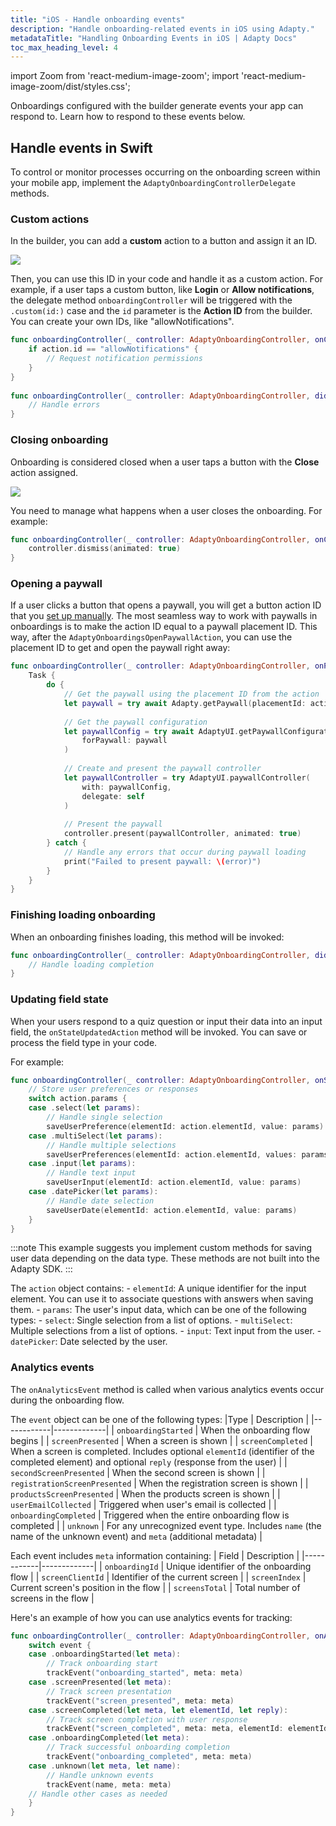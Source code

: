```yaml
---
title: "iOS - Handle onboarding events"
description: "Handle onboarding-related events in iOS using Adapty."
metadataTitle: "Handling Onboarding Events in iOS | Adapty Docs"
toc_max_heading_level: 4
---
```


import Zoom from 'react-medium-image-zoom';
import 'react-medium-image-zoom/dist/styles.css';

Onboardings configured with the builder generate events your app can respond to. Learn how to respond to these events below.

## Handle events in Swift

To control or monitor processes occurring on the onboarding screen within your mobile app, implement the `AdaptyOnboardingControllerDelegate` methods.

### Custom actions

In the builder, you can add a **custom** action to a button and assign it an ID. 

<Zoom>
  <img src={require('./img/ios-events-1.webp').default}
  style={{
    border: '1px solid #727272', /* border width and color */
    width: '700px', /* image width */
    display: 'block', /* for alignment */
    margin: '0 auto' /* center alignment */
  }}
/>
</Zoom>

Then, you can use this ID in your code and handle it as a custom action. For example, if a user taps a custom button, like **Login** or **Allow notifications**, the delegate method `onboardingController` will be triggered with the `.custom(id:)` case and the `id` parameter is the **Action ID** from the builder. You can create your own IDs, like "allowNotifications".

```swift showLineNumbers    
func onboardingController(_ controller: AdaptyOnboardingController, onCustomAction action: AdaptyOnboardingsCustomAction) {
    if action.id == "allowNotifications" {
        // Request notification permissions
    }
}
    
func onboardingController(_ controller: AdaptyOnboardingController, didFailWithError error: AdaptyUIError) {
    // Handle errors
}
```

### Closing onboarding

Onboarding is considered closed when a user taps a button with the **Close** action assigned.

<Zoom>
  <img src={require('./img/ios-events-1.webp').default}
  style={{
    border: '1px solid #727272', /* border width and color */
    width: '700px', /* image width */
    display: 'block', /* for alignment */
    margin: '0 auto' /* center alignment */
  }}
/>
</Zoom>

You need to manage what happens when a user closes the onboarding. For example:

```swift showLineNumbers
func onboardingController(_ controller: AdaptyOnboardingController, onCloseAction action: AdaptyOnboardingsCloseAction) {
    controller.dismiss(animated: true)
}
```

### Opening a paywall

If a user clicks a button that opens a paywall, you will get a button action ID that you [set up manually](get-paid-in-onboardings.md). The most seamless way to work with paywalls in onboardings is to make the action ID equal to a paywall placement ID. This way, after the `AdaptyOnboardingsOpenPaywallAction`, you can use the placement ID to get and open the paywall right away:

```swift showLineNumbers
func onboardingController(_ controller: AdaptyOnboardingController, onPaywallAction action: AdaptyOnboardingsOpenPaywallAction) {
    Task {
        do {
            // Get the paywall using the placement ID from the action
            let paywall = try await Adapty.getPaywall(placementId: action.actionId)
            
            // Get the paywall configuration
            let paywallConfig = try await AdaptyUI.getPaywallConfiguration(
                forPaywall: paywall
            )
            
            // Create and present the paywall controller
            let paywallController = try AdaptyUI.paywallController(
                with: paywallConfig,
                delegate: self
            )
            
            // Present the paywall
            controller.present(paywallController, animated: true)
        } catch {
            // Handle any errors that occur during paywall loading
            print("Failed to present paywall: \(error)")
        }
    }
}
```

### Finishing loading onboarding

When an onboarding finishes loading, this method will be invoked:

```swift showLineNumbers
func onboardingController(_ controller: AdaptyOnboardingController, didFinishLoading action: OnboardingsDidFinishLoadingAction) {
    // Handle loading completion
}
```

### Updating field state

When your users respond to a quiz question or input their data into an input field, the `onStateUpdatedAction` method will be invoked. You can save or process the field type in your code.

For example:

```swift showLineNumbers
func onboardingController(_ controller: AdaptyOnboardingController, onStateUpdatedAction action: AdaptyOnboardingsStateUpdatedAction) {
    // Store user preferences or responses
    switch action.params {
    case .select(let params):
        // Handle single selection
        saveUserPreference(elementId: action.elementId, value: params)
    case .multiSelect(let params):
        // Handle multiple selections
        saveUserPreferences(elementId: action.elementId, values: params)
    case .input(let params):
        // Handle text input
        saveUserInput(elementId: action.elementId, value: params)
    case .datePicker(let params):
        // Handle date selection
        saveUserDate(elementId: action.elementId, value: params)
    }
}
```

:::note
This example suggests you implement custom methods for saving user data depending on the data type. These methods are not built into the Adapty SDK.
:::

The `action` object contains:
    - `elementId`: A unique identifier for the input element. You can use it to associate questions with answers when saving them.
    - `params`: The user's input data, which can be one of the following types:
        - `select`: Single selection from a list of options.
        - `multiSelect`: Multiple selections from a list of options.
        - `input`: Text input from the user.
        - `datePicker`: Date selected by the user.

### Analytics events 

The `onAnalyticsEvent` method is called when various analytics events occur during the onboarding flow. 

The `event` object can be one of the following types:
|Type | Description |
|------------|-------------|
| `onboardingStarted` | When the onboarding flow begins |
| `screenPresented` | When a screen is shown |
| `screenCompleted` | When a screen is completed. Includes optional `elementId` (identifier of the completed element) and optional `reply` (response from the user) |
| `secondScreenPresented` | When the second screen is shown |
| `registrationScreenPresented` | When the registration screen is shown |
| `productsScreenPresented` | When the products screen is shown |
| `userEmailCollected` | Triggered when user's email is collected |
| `onboardingCompleted` | Triggered when the entire onboarding flow is completed |
| `unknown` | For any unrecognized event type. Includes `name` (the name of the unknown event) and `meta` (additional metadata) |

Each event includes `meta` information containing:
| Field | Description |
|------------|-------------|
| `onboardingId` | Unique identifier of the onboarding flow |
| `screenClientId` | Identifier of the current screen |
| `screenIndex` | Current screen's position in the flow |
| `screensTotal` | Total number of screens in the flow |



Here's an example of how you can use analytics events for tracking:

```swift
func onboardingController(_ controller: AdaptyOnboardingController, onAnalyticsEvent event: AdaptyOnboardingsAnalyticsEvent) {
    switch event {
    case .onboardingStarted(let meta):
        // Track onboarding start
        trackEvent("onboarding_started", meta: meta)
    case .screenPresented(let meta):
        // Track screen presentation
        trackEvent("screen_presented", meta: meta)
    case .screenCompleted(let meta, let elementId, let reply):
        // Track screen completion with user response
        trackEvent("screen_completed", meta: meta, elementId: elementId, reply: reply)
    case .onboardingCompleted(let meta):
        // Track successful onboarding completion
        trackEvent("onboarding_completed", meta: meta)
    case .unknown(let meta, let name):
        // Handle unknown events
        trackEvent(name, meta: meta)
    // Handle other cases as needed
    }
}
```